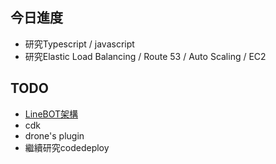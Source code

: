 ## 今日進度
- 研究Typescript / javascript
- 研究Elastic Load Balancing / Route 53 / Auto Scaling / EC2

## TODO
- [LineBOT架構](https://cloudcraft.co/view/36080675-d86d-4c57-be8b-b20a2523f875?key=FB_sD-4y-crrBHIWTMjkmQ)
- cdk
- drone's plugin
- 繼續研究codedeploy